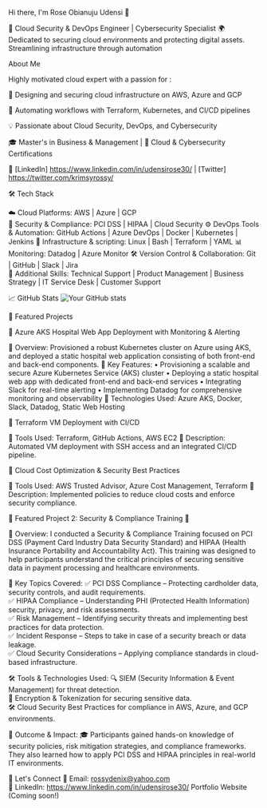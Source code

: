 Hi there, I'm Rose Obianuju Udensi 👋

 
 🚀 Cloud Security & DevOps Engineer | Cybersecurity Specialist 🌍 Dedicated to securing cloud environments and protecting digital assets. Streamlining infrastructure through automation

 About Me 

 
 Highly motivated cloud expert with a passion for :
 
🔹 Designing and securing cloud infrastructure on AWS, Azure and GCP

🔹 Automating workflows with Terraform, Kubernetes, and CI/CD pipelines

💡 Passionate about Cloud Security, DevOps, and Cybersecurity

🎓 Master's in Business & Management | 📜 Cloud & Cybersecurity Certifications  

🔗 [LinkedIn] https://www.linkedin.com/in/udensirose30/ | [Twitter] https://twitter.com/krimsyrossy/  

 
 🛠 Tech Stack

 
 ☁️ Cloud Platforms: AWS | Azure | GCP  
 🔐 Security & Compliance: PCI DSS | HIPAA | Cloud Security 
 ⚙️ DevOps Tools & Automation: GitHub Actions | Azure DevOps | Docker | Kubernetes | Jenkins
 💾 Infrastructure & scripting: Linux | Bash | Terraform | YAML
 📊 Monitoring: Datadog | Azure Monitor
 🛠 Version Control & Collaboration: Git | GitHub | Slack | Jira  
 🎨 Additional Skills: Technical Support | Product Management | Business Strategy | IT Service Desk | Customer Support 
 
 
 📈 GitHub Stats
![Your GitHub stats](https://github-readme-stats.vercel.app/api?username=Techie-Rosie&show_icons=true&theme=radical)
 


📂 Featured Projects


🚀 Azure AKS Hospital Web App Deployment with Monitoring & Alerting

🔹 Overview: Provisioned a robust Kubernetes cluster on Azure using AKS, and deployed a static hospital web application consisting of both front-end and back-end components.
🔹 Key Features:
    • Provisioning a scalable and secure Azure Kubernetes Service (AKS) cluster
    • Deploying a static hospital web app with dedicated front-end and back-end services
    • Integrating Slack for real-time alerting
    • Implementing Datadog for comprehensive monitoring and observability
🔹 Technologies Used: Azure AKS, Docker, Slack, Datadog, Static Web Hosting

📌 Terraform VM Deployment with CI/CD

🔹 Tools Used: Terraform, GitHub Actions, AWS EC2
🔹 Description: Automated VM deployment with SSH access and an integrated CI/CD pipeline.

🔐 Cloud Cost Optimization & Security Best Practices

🔹 Tools Used: AWS Trusted Advisor, Azure Cost Management, Terraform
🔹 Description: Implemented policies to reduce cloud costs and enforce security compliance.



📂 Featured Project 2: Security & Compliance Training 🔐  


📌 Overview: 
I conducted a Security & Compliance Training focused on PCI DSS (Payment Card Industry Data Security Standard) and HIPAA (Health Insurance Portability and Accountability Act). This training was designed to help participants understand the critical principles of securing sensitive data in payment processing and healthcare environments.  

🎯 Key Topics Covered:
✅ PCI DSS Compliance – Protecting cardholder data, security controls, and audit requirements.  
✅ HIPAA Compliance – Understanding PHI (Protected Health Information) security, privacy, and risk assessments.  
✅ Risk Management – Identifying security threats and implementing best practices for data protection.  
✅ Incident Response – Steps to take in case of a security breach or data leakage.  
✅ Cloud Security Considerations – Applying compliance standards in cloud-based infrastructure.  


🛠 Tools & Technologies Used:
🔍 SIEM (Security Information & Event Management) for threat detection.  
🔐 Encryption & Tokenization for securing sensitive data.  
🛠 Cloud Security Best Practices for compliance in AWS, Azure, and GCP environments.  


📜 Outcome & Impact:
🎓 Participants gained hands-on knowledge of security policies, risk mitigation strategies, and compliance frameworks. They also learned how to apply PCI DSS and HIPAA principles in real-world IT environments.  


💬 Let's Connect
📩 Email: rossydenix@yahoo.com  
💼 LinkedIn: https://www.linkedin.com/in/udensirose30/
Portfolio Website (Coming soon!)



